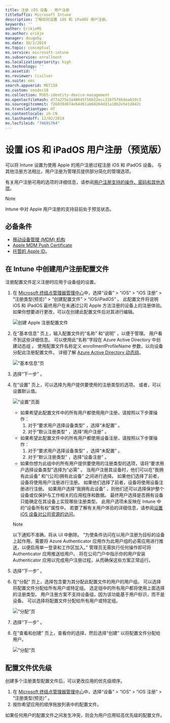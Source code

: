 ```yaml
---
title: 注册 iOS 设备 - 用户注册
titleSuffix: Microsoft Intune
description: 了解如何设置 iOS 和 iPadOS 用户注册。
keywords: ''
author: ErikjeMS
ms.author: erikje
manager: dougeby
ms.date: 10/2/2019
ms.topic: conceptual
ms.service: microsoft-intune
ms.subservice: enrollment
ms.localizationpriority: high
ms.technology: ''
ms.assetid: ''
ms.reviewer: tisilver
ms.suite: ems
search.appverid: MET150
ms.custom: seodec18
ms.collection: M365-identity-device-management
ms.openlocfilehash: d77a275e3a48845f56b22ecc21b75f664ea619c5
ms.sourcegitcommit: f26039d674eb4d61ab68264dd1a10b2e5e1d842c
ms.translationtype: HT
ms.contentlocale: zh-CN
ms.lasthandoff: 12/02/2019
ms.locfileid: "74691764"
---
```

# <a name="set-up-ios-and-ipados-user-enrollment-preview"></a>设置 iOS 和 iPadOS 用户注册（预览版）

可以将 Intune 设置为使用 Apple 的用户注册过程注册 iOS 和 iPadOS 设备。 与其他注册方法相比，用户注册为管理员提供部分简化的管理选项。

有关用户注册可用的选项的详细信息，请参阅[用户注册支持的操作、密码和其他选项](ios-user-enrollment-supported-actions.md)。

> [!NOTE]
> Intune 中对 Apple 用户注册的支持目前处于预览状态。

## <a name="prerequisites"></a>必备条件
- [移动设备管理 (MDM) 机构](../fundamentals/mdm-authority-set.md)
- [Apple MDM Push Certificate](apple-mdm-push-certificate-get.md)
- [托管的 Apple ID](https://support.apple.com/guide/apple-business-manager/mdm1c9622977/web)。

## <a name="create-a-user-enrollment-profile-in-intune"></a>在 Intune 中创建用户注册配置文件

注册配置文件定义注册时应用于设备组的设置。 

1. 在 [Microsoft 终结点管理器管理中心](https://go.microsoft.com/fwlink/?linkid=2109431)中，选择“设备”   > “iOS”   > “iOS 注册”   > “注册类型(预览)”   > “创建配置文件”   > “iOS/iPadOS”  。 此配置文件将说明 iOS 和 iPadOS 最终用户在未通过公司 Apple 方法注册的设备上的注册体验。 如果你想要进行更改，可以在创建此配置文件后对其进行编辑。

    ![创建 Apple 注册配置文件](./media/ios-user-enrollment/create-profile.png)

2. 在“基本信息”  页上，输入配置文件的“名称”  和“说明”  ，以便于管理。 用户看不到这些详细信息。 可以使用此“名称”字段在 Azure Active Directory 中创建动态组  。 使用配置文件名称定义 enrollmentProfileName 参数，以向设备分配此注册配置文件。 详细了解 [Azure Active Directory 动态组](https://docs.microsoft.com/azure/active-directory/active-directory-groups-dynamic-membership-azure-portal#rules-for-devices)。

    ![“基本信息”页](./media/ios-user-enrollment/basics-page.png)


3. 选择“下一步”  。

4. 在“设置”  页上，可以选择为用户提供要使用的注册类型的选项。 或者，可以设置默认值。

    ![“设置”页面](./media/ios-user-enrollment/settings-page.png)

    - 如果希望此配置文件中的所有用户都使用用户注册，请按照以下步骤操作：
        1. 对于“要求用户选择设备类型”  ，选择“未配置”  。
        2. 对于“默认注册类型”  ，选择“用户注册”  。
    - 如果希望此配置文件中的所有用户都使用设备注册，请按照以下步骤操作：
        1. 对于“要求用户选择设备类型”  ，选择“未配置”  。
        2. 对于“默认注册类型”  ，选择“设备注册”  。
    - 如果你想为此组中的所有用户提供要使用的注册类型的选项，请将“要求用户选择设备类型”选择为“必需”   。 当用户注册其设备时，他们可以在“我拥有此设备”  和“(公司)拥有此设备”  之间进行选择。 如果他们选择了前者，设备将使用用户注册进行注册。 如果他们选择了前者，设备将使用设备注册进行注册。 如果用户选择“我拥有此设备”  ，则他们还可以选择保护整个设备或仅保护与工作相关的应用程序和数据。 最终用户选择是否拥有设备只能确定在其设备上实现哪些注册类型。 此用户选项未反映在 Intune 中的“设备所有权”属性中。 若要了解有关用户体验的详细信息，请参阅[设置 iOS 设备对公司资源的访问](https://docs.microsoft.com/intune-user-help/enroll-your-device-in-intune-ios)。
    
    > [!NOTE]
    > 以下通知不准确，将从 UI 中删除。
    > “为使条件访问在以用户注册为目标的设备上起作用，需要将 Azure Authenticator 应用作为此用户组的必需应用进行推送，以便启用单一登录和工作区加入。”
    > 管理员无需执行任何操作即可将 Authenticator 应用推送给用户。 将在公司门户中指示你的用户安装 Authenticator 应用以完成用户注册过程，从而确保这些方案正常运行。

5. 选择“下一步”  。

6. 在“分配”  页上，选择包含要为其分配此配置文件的用户的用户组。 可以选择将配置文件分配给所有用户或特定组。 选定组中的所有用户都将使用上面选择的注册类型。 用户注册方案不支持设备组，因为该功能基于用户标识，而不是设备。 可以选择将配置文件分配给所有用户或特定组。

    ![“分配”页](./media/ios-user-enrollment/assignments-page.png)

7. 选择“下一步”  。

8. 在“查看和创建”  页上，查看你的选择，然后选择“创建”  以将配置文件分配给用户。

    ![“分配”页](./media/ios-user-enrollment/assignments-page.png)


## <a name="profile-priority"></a>配置文件优先级

创建多个注册类型配置文件后，可以更改应用的优先级顺序。

1. 在 [Microsoft 终结点管理器管理中心](https://go.microsoft.com/fwlink/?linkid=2109431)中，选择“设备”   > “iOS”   > “iOS 注册”   > “注册类型(预览)”  。
2. 按你希望应用的顺序拖放列表中的配置文件。

如果任何用户的配置文件之间发生冲突，则会为用户应用较高优先级的配置文件。


